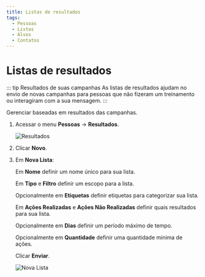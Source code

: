 ```yaml
---
title: Listas de resultados
tags:
  - Pessoas
  - Listas
  - Alvos
  - Contatos
---
```

# Listas de resultados

::: tip Resultados de suas campanhas
As listas de resultados ajudam no envio de novas campanhas para pessoas que não fizeram um treinamento ou interagiram com a sua mensagem.
:::

Gerenciar baseadas em resultados das campanhas.

1. Acessar o menu **Pessoas** -> **Resultados**.

   ![Resultados](https://cdn.phishx.io/phishx-docs/images/phishx_lists_results_01.webp)

2. Clicar **Novo**.

3. Em **Nova Lista**:

   Em **Nome** definir um nome único para sua lista.

   Em **Tipo** e **Filtro** definir um escopo para a lista.

   Opcionalmente em **Etiquetas** definir etiquetas para categorizar sua lista.

   Em **Ações Realizadas** e **Ações Não Realizadas** definir quais resultados para sua lista.

   Opcionalmente em **Dias** definir um período máximo de tempo.

   Opcionalmente em **Quantidade** definir uma quantidade mínima de ações.

   Clicar **Enviar**.

   ![Nova Lista](https://cdn.phishx.io/phishx-docs/images/phishx_lists_results_02.webp)
